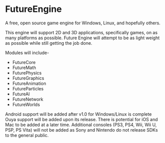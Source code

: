 FutureEngine
============

A free, open source game engine for Windows, Linux, and hopefully others.

This engine will support 2D and 3D applications, specifically games, on as many platforms as possible.
Future Engine will attempt to be as light weight as possible while still getting the job done.

Modules will include-
- FutureCore
- FutureMath
- FuturePhysics
- FutureGraphics
- FutureAnimation
- FutureParticles
- FutureAI
- FutureNetwork
- FutureWorlds
 

Android support will be added after v1.0 for Windows/Linux is complete
Ouya support will be added upon its release.
There is potential for iOS and Mac to be added at a later time.
Additional consoles (PS3, PS4, Wii, Wii U, PSP, PS Vita) will not be added as Sony and Nintendo do not release SDKs to the general public.
